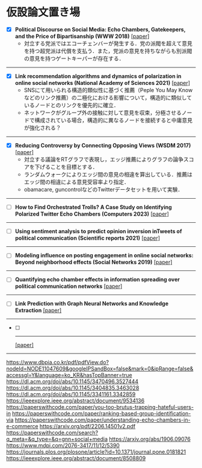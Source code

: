 # 仮設論文置き場

- [x] **Political Discourse on Social Media: Echo Chambers, Gatekeepers, and the Price of Bipartisanship (WWW 2018)**
   [[paper]](https://dl.acm.org/doi/abs/10.1145/3178876.3186139)  
   - 対立する党派ではエコーチェンバーが発生する．党の派閥を超えて意見を持つ超党派は代償を支払う．また，党派の意見を持ちながらも別派閥の意見を持つゲートキーパーが存在する．
***
   
- [x] **Link recommendation algorithms and dynamics of polarization in online social networks (National Academy of Sciences 2021)**
   [[paper]](https://www.pnas.org/doi/abs/10.1073/pnas.2102141118)
   - SNSにて用いられる構造的類似性に基づく推薦（Peple You May Knowなどのリンク推薦）の二極化における影響について，構造的に類似しているノードとのリンクを優先的に確立．
   - ネットワークがグループ外の接触に対して意見を収束，分極させるノードで構成されている場合，構造的に異なるノードを接続すると中庸意見が強化される？
***

- [x] **Reducing Controversy by Connecting Opposing Views (WSDM 2017)**
   [[paper]](https://dl.acm.org/doi/abs/10.1145/3018661.3018703)
   -	対立する議論をRTグラフで表現し，エッジ推薦によりグラフの論争スコアを下げることを目標とする．
   -	ランダムウォークによりエッジ間の意見の相違を算出している．推薦はエッジ間の相違による意見受容率より指定．
   -	obamacare, guncontrolなどのTwitterデータセットを用いて実験．
***

- [ ] **How to Find Orchestrated Trolls? A Case Study on Identifying Polarized Twitter Echo Chambers (Computers 2023)**
   [[paper]](https://www.mdpi.com/2073-431X/12/3/57)

***

- [ ] **Using sentiment analysis to predict opinion inversion inTweets of political communication (Scientific reports 2021)**
   [[paper]](https://link.springer.com/content/pdf/10.1038/s41598-021-86510-w.pdf)

***

- [ ] **Modeling influence on posting engagement in online social networks: Beyond neighborhood effects (Social Networks 2019)**
   [[paper]](https://www.sciencedirect.com/science/article/pii/S0378873318303368)

***

- [ ] **Quantifying echo chamber effects in information spreading over political communication networks**
   [[paper]](https://epjds.epj.org/articles/epjdata/abs/2019/01/13688_2019_Article_213/13688_2019_Article_213.html)

***

- [ ] **Link Prediction with Graph Neural Networks and Knowledge Extraction**
   [[paper]](http://cs230.stanford.edu/projects_spring_2020/reports/38854344.pdf)

***

- [ ] ****
   [[paper]]()

***

https://www.dbpia.co.kr/pdf/pdfView.do?nodeId=NODE11047609&googleIPSandBox=false&mark=0&ipRange=false&accessgl=Y&language=ko_KR&hasTopBanner=true
https://dl.acm.org/doi/abs/10.1145/3470496.3527444
https://dl.acm.org/doi/abs/10.1145/3404835.3463028
https://dl.acm.org/doi/abs/10.1145/3341161.3342859
https://ieeexplore.ieee.org/abstract/document/9534136
https://paperswithcode.com/paper/you-too-brutus-trapping-hateful-users-in
https://paperswithcode.com/paper/ranking-based-group-identification-via
https://paperswithcode.com/paper/understanding-echo-chambers-in-e-commerce
https://arxiv.org/pdf/2206.14501v2.pdf
https://paperswithcode.com/search?q_meta=&q_type=&q=gnn+social+media
https://arxiv.org/abs/1906.09076
https://www.mdpi.com/2076-3417/11/12/5390
https://journals.plos.org/plosone/article?id=10.1371/journal.pone.0181821
https://ieeexplore.ieee.org/abstract/document/8508809
